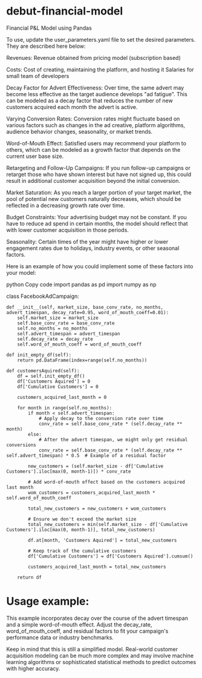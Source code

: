 # debut-financial-model
Financial P&amp;L Model using Pandas

To use, update the user_parameters.yaml file to set the desired parameters. 
They are described here below: 

Revenues: 
Revenue obtained from pricing model (subscription based)

Costs: 
Cost of creating, maintaining the platform, and hosting it 
Salaries for small team of developers












Decay Factor for Advert Effectiveness: Over time, the same advert may become less effective as the target audience develops "ad fatigue". This can be modeled as a decay factor that reduces the number of new customers acquired each month the advert is active.

Varying Conversion Rates: Conversion rates might fluctuate based on various factors such as changes in the ad creative, platform algorithms, audience behavior changes, seasonality, or market trends.

Word-of-Mouth Effect: Satisfied users may recommend your platform to others, which can be modeled as a growth factor that depends on the current user base size.

Retargeting and Follow-Up Campaigns: If you run follow-up campaigns or retarget those who have shown interest but have not signed up, this could result in additional customer acquisition beyond the initial conversion.

Market Saturation: As you reach a larger portion of your target market, the pool of potential new customers naturally decreases, which should be reflected in a decreasing growth rate over time.

Budget Constraints: Your advertising budget may not be constant. If you have to reduce ad spend in certain months, the model should reflect that with lower customer acquisition in those periods.

Seasonality: Certain times of the year might have higher or lower engagement rates due to holidays, industry events, or other seasonal factors.

Here is an example of how you could implement some of these factors into your model:

python
Copy code
import pandas as pd
import numpy as np

class FacebookAdCampaign:
    
    def __init__(self, market_size, base_conv_rate, no_months, advert_timespan, decay_rate=0.95, word_of_mouth_coeff=0.01):
        self.market_size = market_size
        self.base_conv_rate = base_conv_rate
        self.no_months = no_months
        self.advert_timespan = advert_timespan
        self.decay_rate = decay_rate
        self.word_of_mouth_coeff = word_of_mouth_coeff

    def init_empty_df(self):
        return pd.DataFrame(index=range(self.no_months))

    def customersAquired(self):
        df = self.init_empty_df()
        df['Customers Aquired'] = 0
        df['Cumulative Customers'] = 0

        customers_acquired_last_month = 0

        for month in range(self.no_months):
            if month < self.advert_timespan:
                # Apply decay to the conversion rate over time
                conv_rate = self.base_conv_rate * (self.decay_rate ** month)
            else:
                # After the advert timespan, we might only get residual conversions
                conv_rate = self.base_conv_rate * (self.decay_rate ** self.advert_timespan) * 0.5  # Example of a residual factor

            new_customers = (self.market_size - df['Cumulative Customers'].iloc[max(0, month-1)]) * conv_rate

            # Add word-of-mouth effect based on the customers acquired last month
            wom_customers = customers_acquired_last_month * self.word_of_mouth_coeff
            
            total_new_customers = new_customers + wom_customers
            
            # Ensure we don't exceed the market size
            total_new_customers = min(self.market_size - df['Cumulative Customers'].iloc[max(0, month-1)], total_new_customers)

            df.at[month, 'Customers Aquired'] = total_new_customers
            
            # Keep track of the cumulative customers
            df['Cumulative Customers'] = df['Customers Aquired'].cumsum()
            
            customers_acquired_last_month = total_new_customers

        return df

# Usage example:
This example incorporates decay over the course of the advert timespan and a simple word-of-mouth effect. Adjust the decay_rate, word_of_mouth_coeff, and residual factors to fit your campaign's performance data or industry benchmarks.


Keep in mind that this is still a simplified model. Real-world customer acquisition modeling can be much more complex and may involve machine learning algorithms or sophisticated statistical methods to predict outcomes with higher accuracy.